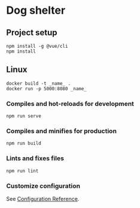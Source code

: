 # Dog shelter

## Project setup

```
npm install -g @vue/cli
npm install 
```
## Linux
```
docker build -t _name_ .
docker run -p 5000:8080 _name_
```
### Compiles and hot-reloads for development

```
npm run serve
```

### Compiles and minifies for production

```
npm run build
```

### Lints and fixes files

```
npm run lint
```

### Customize configuration

See [Configuration Reference](https://cli.vuejs.org/config/).
